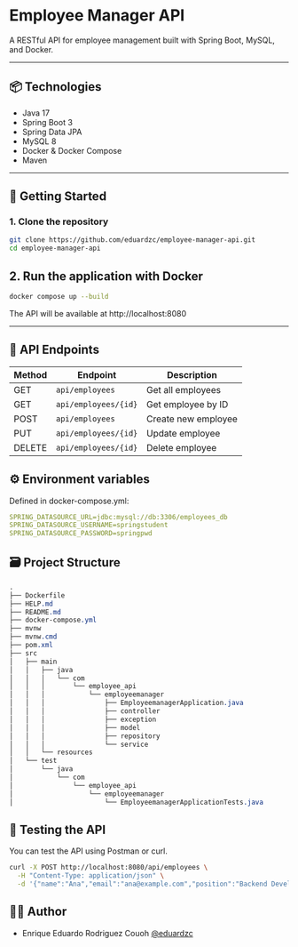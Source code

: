 # Employee Manager API

A RESTful API for employee management built with Spring Boot, MySQL, and Docker.

---

## 📦 Technologies

- Java 17
- Spring Boot 3
- Spring Data JPA
- MySQL 8
- Docker & Docker Compose
- Maven

---

## 🚀 Getting Started

### 1. Clone the repository

```bash
git clone https://github.com/eduardzc/employee-manager-api.git
cd employee-manager-api
```

## 2. Run the application with Docker

```bash
docker compose up --build
```

The API will be available at http://localhost:8080

---

## 🔁 API Endpoints

| Method   | Endpoint                 | Description         |
| -------- | --------                 | -----------         | 
| GET      | ```api/employees```      | Get all employees   |
| GET      | ```api/employees/{id}``` | Get employee by ID  |
| POST     | ```api/employees```      | Create new employee |
| PUT      | ```api/employees/{id}``` | Update employee     |
| DELETE   | ```api/employees/{id}``` | Delete employee     |

## ⚙️ Environment variables

Defined in docker-compose.yml:

```yaml
SPRING_DATASOURCE_URL=jdbc:mysql://db:3306/employees_db
SPRING_DATASOURCE_USERNAME=springstudent
SPRING_DATASOURCE_PASSWORD=springpwd
```

## 🗃️ Project Structure

```css
.
├── Dockerfile
├── HELP.md
├── README.md
├── docker-compose.yml
├── mvnw
├── mvnw.cmd
├── pom.xml
├── src
│   ├── main
│   │   ├── java
│   │   │   └── com
│   │   │       └── employee_api
│   │   │           └── employeemanager
│   │   │               ├── EmployeemanagerApplication.java
│   │   │               ├── controller
│   │   │               ├── exception
│   │   │               ├── model
│   │   │               ├── repository
│   │   │               └── service
│   │   └── resources
│   └── test
│       └── java
│           └── com
│               └── employee_api
│                   └── employeemanager
│                       └── EmployeemanagerApplicationTests.java
```

## 🧪 Testing the API

You can test the API using Postman or curl.

```bash
curl -X POST http://localhost:8080/api/employees \
  -H "Content-Type: application/json" \
  -d '{"name":"Ana","email":"ana@example.com","position":"Backend Developer"}'
```

## 👨‍💻 Author

* Enrique Eduardo Rodriguez Couoh 
[@eduardzc](https://github.com/eduardzc)